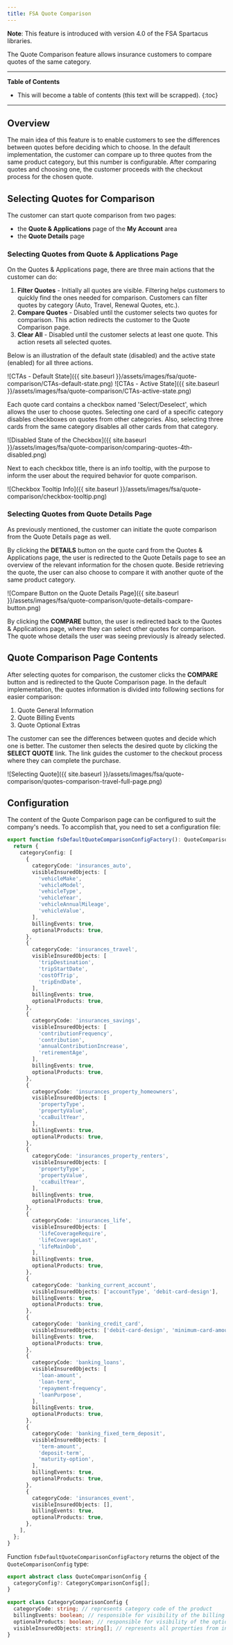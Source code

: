 ```yaml
---
title: FSA Quote Comparison
---
```


**Note**: This feature is introduced with version 4.0 of the FSA Spartacus libraries.

The Quote Comparison feature allows insurance customers to compare quotes of the same category. 

***

**Table of Contents**

- This will become a table of contents (this text will be scrapped).
{:toc}

***

## Overview

The main idea of this feature is to enable customers to see the differences between quotes before deciding which to choose. 
In the default implementation, the customer can compare up to three quotes from the same product category, but this number is configurable. 
After comparing quotes and choosing one, the customer proceeds with the checkout process for the chosen quote.

## Selecting Quotes for Comparison

The customer can start quote comparison from two pages:
- the **Quote & Applications** page of the **My Account** area
- the **Quote Details** page

### Selecting Quotes from Quote & Applications Page

On the Quotes & Applications page, there are three main actions that the customer can do: 

1. **Filter Quotes** - Initially all quotes are visible. Filtering helps customers to quickly find the ones needed for comparison. Customers can filter quotes by category (Auto, Travel, Renewal Quotes, etc.).
2. **Compare Quotes** - Disabled until the customer selects two quotes for comparison. This action redirects the customer to the Quote Comparison page.
3. **Clear All** - Disabled until the customer selects at least one quote. This action resets all selected quotes.

Below is an illustration of the default state (disabled) and the active state (enabled) for all three actions.

![CTAs - Default State]({{ site.baseurl }}/assets/images/fsa/quote-comparison/CTAs-default-state.png)
![CTAs - Active State]({{ site.baseurl }}/assets/images/fsa/quote-comparison/CTAs-active-state.png)

Each quote card contains a checkbox named 'Select/Deselect', which allows the user to choose quotes. 
Selecting one card of a specific category disables checkboxes on quotes from other categories. 
Also, selecting three cards from the same category disables all other cards from that category.

![Disabled State of the Checkbox]({{ site.baseurl }}/assets/images/fsa/quote-comparison/comparing-quotes-4th-disabled.png)

Next to each checkbox title, there is an info tooltip, with the purpose to inform the user about the required behavior for quote comparison.

![Checkbox Tooltip Info]({{ site.baseurl }}/assets/images/fsa/quote-comparison/checkbox-tooltip.png)

### Selecting Quotes from Quote Details Page

As previously mentioned, the customer can initiate the quote comparison from the Quote Details page as well.

By clicking the **DETAILS** button on the quote card from the Quotes & Applications page, the user is redirected to the Quote Details page to see an overview of the relevant information for the chosen quote.
Beside retrieving the quote, the user can also choose to compare it with another quote of the same product category. 

![Compare Button on the Quote Details Page]({{ site.baseurl }}/assets/images/fsa/quote-comparison/quote-details-compare-button.png)

By clicking the **COMPARE** button, the user is redirected back to the Quotes & Applications page, where they can select other quotes for comparison. 
The quote whose details the user was seeing previously is already selected. 

## Quote Comparison Page Contents

After selecting quotes for comparison, the customer clicks the **COMPARE** button and is redirected to the Quote Comparison page. 
In the default implementation, the quotes information is divided into following sections for easier comparison:

1. Quote General Information
2. Quote Billing Events
3. Quote Optional Extras

The customer can see the differences between quotes and decide which one is better. 
The customer then selects the desired quote by clicking the **SELECT QUOTE** link. 
The link guides the customer to the checkout process where they can complete the purchase.

![Selecting Quote]({{ site.baseurl }}/assets/images/fsa/quote-comparison/quotes-comparison-travel-full-page.png)


## Configuration

The content of the Quote Comparison page can be configured to suit the company's needs. 
To accomplish that, you need to set a configuration file:

```ts
export function fsDefaultQuoteComparisonConfigFactory(): QuoteComparisonConfig {
  return {
    categoryConfig: [
      {
        categoryCode: 'insurances_auto',
        visibleInsuredObjects: [
          'vehicleMake',
          'vehicleModel',
          'vehicleType',
          'vehicleYear',
          'vehicleAnnualMileage',
          'vehicleValue',
        ],
        billingEvents: true,
        optionalProducts: true,
      },
      {
        categoryCode: 'insurances_travel',
        visibleInsuredObjects: [
          'tripDestination',
          'tripStartDate',
          'costOfTrip',
          'tripEndDate',
        ],
        billingEvents: true,
        optionalProducts: true,
      },
      {
        categoryCode: 'insurances_savings',
        visibleInsuredObjects: [
          'contributionFrequency',
          'contribution',
          'annualContributionIncrease',
          'retirementAge',
        ],
        billingEvents: true,
        optionalProducts: true,
      },
      {
        categoryCode: 'insurances_property_homeowners',
        visibleInsuredObjects: [
          'propertyType',
          'propertyValue',
          'ccaBuiltYear',
        ],
        billingEvents: true,
        optionalProducts: true,
      },
      {
        categoryCode: 'insurances_property_renters',
        visibleInsuredObjects: [
          'propertyType',
          'propertyValue',
          'ccaBuiltYear',
        ],
        billingEvents: true,
        optionalProducts: true,
      },
      {
        categoryCode: 'insurances_life',
        visibleInsuredObjects: [
          'lifeCoverageRequire',
          'lifeCoverageLast',
          'lifeMainDob',
        ],
        billingEvents: true,
        optionalProducts: true,
      },
      {
        categoryCode: 'banking_current_account',
        visibleInsuredObjects: ['accountType', 'debit-card-design'],
        billingEvents: true,
        optionalProducts: true,
      },
      {
        categoryCode: 'banking_credit_card',
        visibleInsuredObjects: ['debit-card-design', 'minimum-card-amount'],
        billingEvents: true,
        optionalProducts: true,
      },
      {
        categoryCode: 'banking_loans',
        visibleInsuredObjects: [
          'loan-amount',
          'loan-term',
          'repayment-frequency',
          'loanPurpose',
        ],
        billingEvents: true,
        optionalProducts: true,
      },
      {
        categoryCode: 'banking_fixed_term_deposit',
        visibleInsuredObjects: [
          'term-amount',
          'deposit-term',
          'maturity-option',
        ],
        billingEvents: true,
        optionalProducts: true,
      },
      {
        categoryCode: 'insurances_event',
        visibleInsuredObjects: [],
        billingEvents: true,
        optionalProducts: true,
      },
    ],
  };
}
```

Function `fsDefaultQuoteComparisonConfigFactory` returns the object of the `QuoteComparisonConfig` type:

```typescript
export abstract class QuoteComparisonConfig {
  categoryConfig?: CategoryComparisonConfig[];
}
 
export class CategoryComparisonConfig {
  categoryCode: string; // represents category code of the product
  billingEvents: boolean; // responsible for visibility of the billing events accordion on the quote comparison page
  optionalProducts: boolean; // responsible for visibility of the optional products accordion on the quote comparison page
  visibleInsuredObjects: string[]; // represents all properties from insured objects displayed in the General Information accordion on the quote comparison page
}
```

